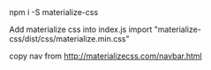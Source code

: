 ##
  npm i -S materialize-css

  Add materialize css into index.js
  import "materialize-css/dist/css/materialize.min.css"

  copy nav from http://materializecss.com/navbar.html